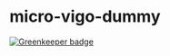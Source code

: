 # micro-vigo-dummy

[![Greenkeeper badge](https://badges.greenkeeper.io/telemark/micro-vigo-dummy.svg)](https://greenkeeper.io/)